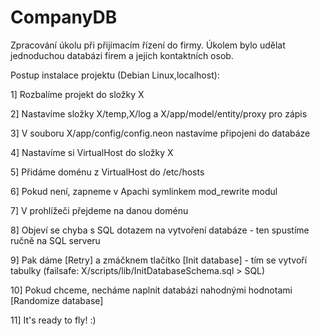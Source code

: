 CompanyDB
=========
Zpracování úkolu při přijímacím řízení do firmy. Úkolem bylo udělat jednoduchou databázi firem a jejich kontaktních osob.


Postup instalace projektu (Debian Linux,localhost):

1] Rozbalíme projekt do složky X

2] Nastavíme složky X/temp,X/log a X/app/model/entity/proxy pro zápis

3] V souboru X/app/config/config.neon nastavíme připojeni do databáze

4] Nastavíme si VirtualHost do složky X

5] Přidáme doménu z VirtualHost do /etc/hosts

6] Pokud není, zapneme v Apachi symlinkem mod_rewrite modul

7] V prohlížeči přejdeme na danou doménu

8] Objeví se chyba s SQL dotazem na vytvoření databáze - ten spustíme ručně na SQL serveru

9] Pak dáme [Retry] a zmáčknem tlačítko [Init database] - tím se vytvoří tabulky (failsafe: X/scripts/lib/InitDatabaseSchema.sql > SQL)

10] Pokud chceme, necháme naplnit databázi nahodnými hodnotami [Randomize database]

11] It's ready to fly! :)
